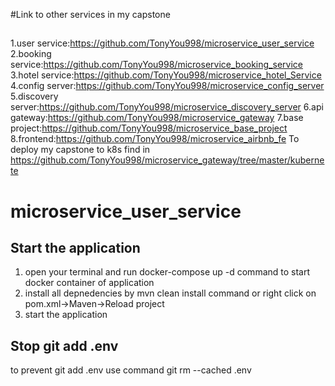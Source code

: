 #Link to other services in my capstone
##
1.user service:https://github.com/TonyYou998/microservice_user_service
2.booking service:https://github.com/TonyYou998/microservice_booking_service
3.hotel service:https://github.com/TonyYou998/microservice_hotel_Service
4.config server:https://github.com/TonyYou998/microservice_config_server
5.discovery server:https://github.com/TonyYou998/microservice_discovery_server
6.api gateway:https://github.com/TonyYou998/microservice_gateway
7.base project:https://github.com/TonyYou998/microservice_base_project
8.frontend:https://github.com/TonyYou998/microservice_airbnb_fe
To deploy my capstone to k8s find in https://github.com/TonyYou998/microservice_gateway/tree/master/kubernete
# microservice_user_service
## Start the application
1. open your terminal and run docker-compose up -d command to start docker container of application
2. install all depnedencies by mvn clean install command or right click on pom.xml->Maven->Reload project
3. start the application

## Stop git add .env
to prevent git add .env use command git rm --cached .env
